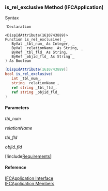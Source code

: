 ﻿### is_rel_exclusive Method (IFCApplication)

Syntax

```vbnet
'Declaration

<DispIdAttribute(1610743889)>
Function is_rel_exclusive( _
   ByVal _tbl_num_ As Integer, _
   ByVal _relationName_ As String, _
   ByRef _tbl_fld_ As String, _
   ByRef _objid_fld_ As String _
) As Boolean
```

```csharp
[DispIdAttribute(1610743889)]
bool is_rel_exclusive( 
   int _tbl_num_,
   string _relationName_,
   ref string _tbl_fld_,
   ref string _objid_fld_
)
```

#### Parameters

_tbl_num_

_relationName_

_tbl_fld_

_objid_fld_

[!include[Requirements](../partials/requirements.md)]

#### Reference

[IFCApplication Interface](FChoice.Foundation.Clarify.Compatibility~FChoice.Foundation.Clarify.Compatibility.IFCApplication.md)  
[IFCApplication Members](FChoice.Foundation.Clarify.Compatibility~FChoice.Foundation.Clarify.Compatibility.IFCApplication_members.md)